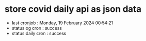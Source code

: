 # store covid daily api as json data

- last cronjob : Monday, 19 February 2024 00:54:21
- status og cron : success
- status daily cron : success
      
      